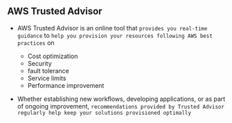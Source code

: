 ## AWS Trusted Advisor

- AWS Trusted Advisor is an online tool that `provides you real-time guidance` to `help you provision your resources following AWS best practices` on

  - Cost optimization
  - Security
  - fault tolerance
  - Service limits
  - Performance improvement

- Whether establishing new workflows, developing applications, or as part of ongoing improvement, `recommendations provided by Trusted Advisor regularly help keep your solutions provisioned optimally`
